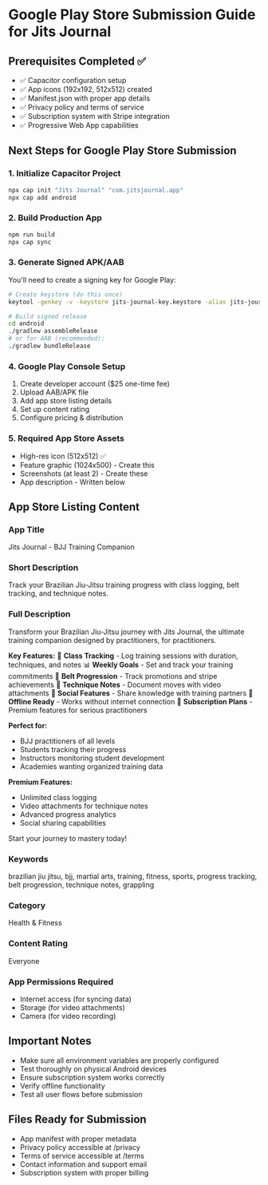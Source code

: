 # Google Play Store Submission Guide for Jits Journal

## Prerequisites Completed ✅
- ✅ Capacitor configuration setup
- ✅ App icons (192x192, 512x512) created
- ✅ Manifest.json with proper app details
- ✅ Privacy policy and terms of service
- ✅ Subscription system with Stripe integration
- ✅ Progressive Web App capabilities

## Next Steps for Google Play Store Submission

### 1. Initialize Capacitor Project
```bash
npx cap init "Jits Journal" "com.jitsjournal.app"
npx cap add android
```

### 2. Build Production App
```bash
npm run build
npx cap sync
```

### 3. Generate Signed APK/AAB
You'll need to create a signing key for Google Play:
```bash
# Create keystore (do this once)
keytool -genkey -v -keystore jits-journal-key.keystore -alias jits-journal -keyalg RSA -keysize 2048 -validity 10000

# Build signed release
cd android
./gradlew assembleRelease
# or for AAB (recommended):
./gradlew bundleRelease
```

### 4. Google Play Console Setup
1. Create developer account ($25 one-time fee)
2. Upload AAB/APK file
3. Add app store listing details
4. Set up content rating
5. Configure pricing & distribution

### 5. Required App Store Assets
- High-res icon (512x512) ✅
- Feature graphic (1024x500) - Create this
- Screenshots (at least 2) - Create these
- App description - Written below

## App Store Listing Content

### App Title
Jits Journal - BJJ Training Companion

### Short Description
Track your Brazilian Jiu-Jitsu training progress with class logging, belt tracking, and technique notes.

### Full Description
Transform your Brazilian Jiu-Jitsu journey with Jits Journal, the ultimate training companion designed by practitioners, for practitioners.

**Key Features:**
🥋 **Class Tracking** - Log training sessions with duration, techniques, and notes
📊 **Weekly Goals** - Set and track your training commitments
🎯 **Belt Progression** - Track promotions and stripe achievements
📝 **Technique Notes** - Document moves with video attachments
🤝 **Social Features** - Share knowledge with training partners
📱 **Offline Ready** - Works without internet connection
💪 **Subscription Plans** - Premium features for serious practitioners

**Perfect for:**
- BJJ practitioners of all levels
- Students tracking their progress
- Instructors monitoring student development
- Academies wanting organized training data

**Premium Features:**
- Unlimited class logging
- Video attachments for technique notes
- Advanced progress analytics
- Social sharing capabilities

Start your journey to mastery today!

### Keywords
brazilian jiu jitsu, bjj, martial arts, training, fitness, sports, progress tracking, belt progression, technique notes, grappling

### Category
Health & Fitness

### Content Rating
Everyone

### App Permissions Required
- Internet access (for syncing data)
- Storage (for video attachments)
- Camera (for video recording)

## Important Notes
- Make sure all environment variables are properly configured
- Test thoroughly on physical Android devices
- Ensure subscription system works correctly
- Verify offline functionality
- Test all user flows before submission

## Files Ready for Submission
- App manifest with proper metadata
- Privacy policy accessible at /privacy
- Terms of service accessible at /terms
- Contact information and support email
- Subscription system with proper billing
